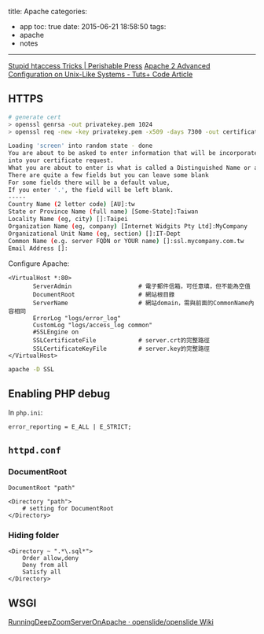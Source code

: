 title: Apache
categories:
  - app
toc: true
date: 2015-06-21 18:58:50
tags:
- apache
- notes
---

[Stupid htaccess Tricks | Perishable Press](https://perishablepress.com/stupid-htaccess-tricks/)
[Apache 2 Advanced Configuration on Unix-Like Systems - Tuts+ Code Article](http://code.tutsplus.com/articles/apache-2-advanced-configuration-on-unix-like-systems--net-26244)

## HTTPS

```sh
# generate cert
> openssl genrsa -out privatekey.pem 1024
> openssl req -new -key privatekey.pem -x509 -days 7300 -out certificate.pem

Loading 'screen' into random state - done
You are about to be asked to enter information that will be incorporated
into your certificate request.
What you are about to enter is what is called a Distinguished Name or a DN.
There are quite a few fields but you can leave some blank
For some fields there will be a default value,
If you enter '.', the field will be left blank.
-----
Country Name (2 letter code) [AU]:tw
State or Province Name (full name) [Some-State]:Taiwan
Locality Name (eg, city) []:Taipei
Organization Name (eg, company) [Internet Widgits Pty Ltd]:MyCompany
Organizational Unit Name (eg, section) []:IT-Dept
Common Name (e.g. server FQDN or YOUR name) []:ssl.mycompany.com.tw
Email Address []:
```

Configure Apache:

```
<VirtualHost *:80>
       ServerAdmin                   # 電子郵件信箱，可任意填，但不能為空值
       DocumentRoot                  # 網站根目錄
       ServerName                    # 網站domain，需與前面的CommonName內容相同
       ErrorLog "logs/error_log"
       CustomLog "logs/access_log common"
       #SSLEngine on
       SSLCertificateFile            # server.crt的完整路徑
       SSLCertificateKeyFile         # server.key的完整路徑
</VirtualHost>
```

```sh
apache -D SSL
```

## Enabling PHP debug

In `php.ini`:

```
error_reporting = E_ALL | E_STRICT;
```

## `httpd.conf`

### DocumentRoot

```
DocumentRoot "path"

<Directory "path">
    # setting for DocumentRoot
</Directory>
```

### Hiding folder

```
<Directory ~ ".*\.sql*">
    Order allow,deny
    Deny from all
    Satisfy all
</Directory>
```

## WSGI

[RunningDeepZoomServerOnApache · openslide/openslide Wiki](https://github.com/openslide/openslide/wiki/RunningDeepZoomServerOnApache)
